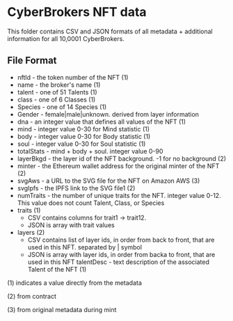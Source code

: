 # CyberBrokers NFT data

This folder contains CSV and JSON formats of all metadata + additional information for all 10,0001 CyberBrokers.

## File Format
- nftId - the token number of the NFT (1)
- name - the broker's name (1)
- talent - one of 51 Talents (1) 
- class - one of 6 Classes (1)
- Species - one of 14 Species (1)
- Gender - female|male|unknown.  derived from layer information
- dna - an integer value that defines all values of the NFT (1) 
- mind - integer value 0-30 for Mind statistic (1)
- body - integer value 0-30 for Body statistic (1)
- soul - integer value 0-30 for Soul statistic (1)
- totalStats - mind + body + soul.  integer value 0-90
- layerBkgd - the layer id of the NFT background.  -1 for no background (2)
- minter - the Ethereum wallet address for the original minter of the NFT (2)
- svgAws - a URL to the SVG file for the NFT on Amazon AWS (3)
- svgIpfs - the IPFS link to the SVG file1 (2)
- numTraits - the number of unique traits for the NFT.  integer value 0-12.  This value does not count Talent, Class, or Species
- traits (1)
  - CSV contains columns for trait1 -> trait12.  
  - JSON is array with trait values 
 - layers (2)
   - CSV contains list of layer ids, in order from back to front, that are used in this NFT.  separated by | symbol
   - JSON is array with layer ids, in order from backa to front, that are used in this NFT
 talentDesc - text description of the associated Talent of the NFT (1)

(1) indicates a value directly from the metadata

(2) from contract

(3) from original metadata during mint
